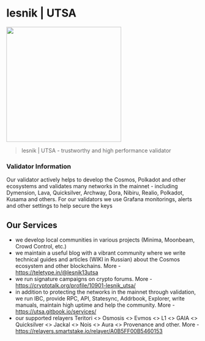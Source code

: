 # lesnik | UTSA
<img src="https://img2.teletype.in/files/90/21/902166a4-dd3b-44ae-8303-dbd0ec91ca32.png" width="300" height="300">

> lesnik | UTSA - trustworthy and high performance validator 

### Validator Information
Our validator actively helps to develop the Cosmos, Polkadot and other ecosystems and validates many networks in the mainnet - including Dymension, Lava, Quicksilver, Archway, Dora, Nibiru, Realio, Polkadot, Kusama and others. For our validators we use Grafana monitorings, alerts and other settings to help secure the keys

## Our Services
- we develop local communities in various projects (Minima, Moonbeam, Crowd Control, etc.)
- we maintain a useful blog with a vibrant community where we write technical guides and articles (WIKI in Russian) about the Cosmos ecosystem and other blockchains. More - https://teletype.in/@lesnik13utsa
- we run signature campaigns on crypto forums. More - https://cryptotalk.org/profile/10901-lesnik_utsa/
- in addition to protecting the networks in the mainnet through validation, we run IBC, provide RPC, API, Statesync, Addrbook, Explorer, write manuals, maintain high uptime and help the community. More - https://utsa.gitbook.io/services/
- our supported relayers Teritori <> Osmosis <> Evmos <> L1 <> GAIA <> Quicksilver <> Jackal <> Nois <> Aura <> Provenance and other. More - https://relayers.smartstake.io/relayer/A0B5FF00B5460153
